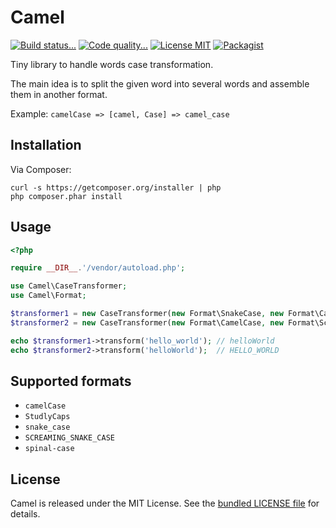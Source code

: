 # Camel

[![Build status...](https://img.shields.io/travis/MattKetmo/camel.svg?style=flat)](http://travis-ci.org/MattKetmo/camel)
[![Code quality...](https://img.shields.io/scrutinizer/g/MattKetmo/camel.svg?style=flat)](https://scrutinizer-ci.com/g/MattKetmo/camel/)
[![License MIT](http://img.shields.io/badge/license-MIT-blue.svg?style=flat)](https://github.com/MattKetmo/camel/blob/master/LICENSE)
[![Packagist](http://img.shields.io/packagist/v/mattketmo/camel.svg?style=flat)](https://packagist.org/packages/mattketmo/camel)

Tiny library to handle words case transformation.

The main idea is to split the given word into several words and assemble them
in another format.

Example: `camelCase => [camel, Case] => camel_case`

## Installation

Via Composer:

```shell
curl -s https://getcomposer.org/installer | php
php composer.phar install
```

## Usage

```php
<?php

require __DIR__.'/vendor/autoload.php';

use Camel\CaseTransformer;
use Camel\Format;

$transformer1 = new CaseTransformer(new Format\SnakeCase, new Format\CamelCase);
$transformer2 = new CaseTransformer(new Format\CamelCase, new Format\ScreamingSnakeCase);

echo $transformer1->transform('hello_world'); // helloWorld
echo $transformer2->transform('helloWorld');  // HELLO_WORLD
```

## Supported formats

- `camelCase`
- `StudlyCaps`
- `snake_case`
- `SCREAMING_SNAKE_CASE`
- `spinal-case`

## License

Camel is released under the MIT License.
See the [bundled LICENSE file](LICENSE) for details.
